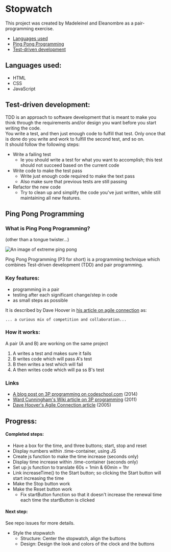 # Stopwatch

This project was created by Madeleinel and Eleanombre as a pair-programming exercise.

+ [Languages used](#languages-used)
+ [Ping Pong Programming](#what-is-ping-pong-programming?)
+ [Test-driven development](#test-driven-development)

## Languages used:

+ HTML
+ CSS
+ JavaScript

## Test-driven development:

TDD is an approach to software development that is meant to make you think through the requirements and/or design you want before you start writing the code.  
You write a test, and then just enough code to fulfill that test. Only once that is done do you write and work to fulfill the second test, and so on.  
It should follow the following steps:
+ Write a failing test
  + Ie you should write a test for what you want to accomplish; this test should not succeed based on the current code
+ Write code to make the test pass
  + Write just enough code required to make the text pass
  + Also make sure that previous tests are still passing
+ Refactor the new code
  + Try to clean up and simplify the code you've just written, while still maintaining all new features.

## Ping Pong Programming

### What is Ping Pong Programming?
(other than a tongue twister...)

![An image of extreme ping pong](http://www.asianreporter.com/film/2007/24-p20-Ping%20Pong.jpg)

Ping Pong Programming (P3 for short) is a programming technique which combines Test-driven development (TDD) and pair programming.

### Key features:
* programming in a pair
* testing after each significant change/step in code
* as small steps as possible

It is described by Dave Hoover in [his article on agile connection](https://www.agileconnection.com/article/ping-pong-programming-enhance-your-tdd-and-pair-programming-practices?page=0%2C1) as:

`... a curious mix of competition and collaboration...`

### How it works:
A pair (A and B) are working on the same project
1. A writes a test and makes sure it fails
2. B writes code which will pass A's test
3. B then writes a test which will fail
4. A then writes code which will pa ss B's test

### Links
* [A blog post on 3P programming on codeschool.com](https://www.codeschool.com/blog/2014/04/30/railsconf-2014-coding-dojo/) (2014)
* [Ward Cunningham's Wiki article on 3P programming](http://wiki.c2.com/?PairProgrammingPingPongPattern) (2011)
* [Dave Hoover's Agile Connection article](https://www.agileconnection.com/article/ping-pong-programming-enhance-your-tdd-and-pair-programming-practices?page=0%2C0) (2005)


## Progress:

#### Completed steps:

+ Have a box for the time, and three buttons; start, stop and reset
+ Display numbers within .time-container, using JS
+ Create js function to make the time increase (seconds only)
+ Display time increase within .time-container (seconds only)
+ Set up js function to translate 60s = 1min & 60min = 1hr
+ Link increaseTime() to the Start button; so clicking the Start button will start increasing the time
+ Make the Stop button work
+ Make the Reset button work
  + Fix startButton function so that it doesn't increase the renewal time each time the startButton is clicked

#### Next step:
See repo issues for more details.
+ Style the stopwatch
  + Structure: Center the stopwatch, align the buttons
  + Design: Design the look and colors of the clock and the buttons
